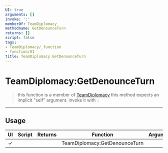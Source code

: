 ```yaml
---
UI: true
arguments: []
invoke: ':'
memberOf: TeamDiplomacy
methodname: GetDenounceTurn
returns: []
script: false
tags:
- TeamDiplomacy/_function
- function/UI
title: TeamDiplomacy.GetDenounceTurn
---
```

# TeamDiplomacy:GetDenounceTurn
> this function is a member of [TeamDiplomacy](civ-6/lua/TeamDiplomacy.md)
> this method expects an implicit "self" argument. invoke it with `:`
-----
## Usage
|  UI | Script | Returns | Function | Arguments |
|:---:|:------:|-------:|:--------:|:---------|
|✓| ||TeamDiplomacy:GetDenounceTurn||
